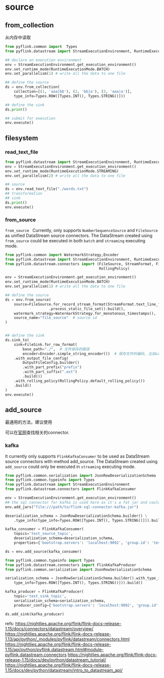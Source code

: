 # source



## from_collection
从内存中读取
```python
from pyflink.common import  Types
from pyflink.datastream import StreamExecutionEnvironment, RuntimeExecutionMode

## declare an execution environment
env = StreamExecutionEnvironment.get_execution_environment()
env.set_runtime_mode(RuntimeExecutionMode.BATCH)
env.set_parallelism(1) # write all the data to one file

## define the source
ds = env.from_collection(
    collection=[(1, 'aaa|bb'), (2, 'bb|a'), (3, 'aaa|a')],
    type_info=Types.ROW([Types.INT(), Types.STRING()]))

## define the sink
ds.print()

## submit for execution
env.execute()

```



## filesystem

### read_text_file

```python
from pyflink.datastream import StreamExecutionEnvironment, RuntimeExecutionMode
env = StreamExecutionEnvironment.get_execution_environment()
env.set_runtime_mode(RuntimeExecutionMode.STREAMING)
env.set_parallelism(2) # write all the data to one file

## source
ds = env.read_text_file("./words.txt")
## transformation
## sink
ds.print()
env.execute()
```
### from_source

`from_source ` Currently, only supports `NumberSequenceSource` and `FileSource` as unified DataStream source connectors. The DataStream created using `from_source` could be executed in both `batch` and `streaming` executing mode.

```python
from pyflink.common import WatermarkStrategy,Encoder
from pyflink.datastream import StreamExecutionEnvironment, RuntimeExecutionMode
from pyflink.datastream.connectors import (FileSource, StreamFormat, FileSink, OutputFileConfig,
                                           RollingPolicy)

env = StreamExecutionEnvironment.get_execution_environment()
env.set_runtime_mode(RuntimeExecutionMode.BATCH)
env.set_parallelism(1) # write all the data to one file

## define the source
ds = env.from_source(
    source=FileSource.for_record_stream_format(StreamFormat.text_line_format(),"./test.csv")
                    .process_static_file_set().build(),
    watermark_strategy=WatermarkStrategy.for_monotonous_timestamps(),
    source_name="file_source"  # source id
)


## define the sink
ds.sink_to(
    sink=FileSink.for_row_format(
        base_path="./",  # 文件保存的路径
        encoder=Encoder.simple_string_encoder())  # 保存文件的编码, 比如utf8
    .with_output_file_config(
        OutputFileConfig.builder()
        .with_part_prefix("prefix")
        .with_part_suffix(".ext")
        .build())
    .with_rolling_policy(RollingPolicy.default_rolling_policy())
    .build()
)
env.execute()
```


## add_source
最通用的方法，建议使用

可以在[官网](https://nightlies.apache.org/flink/flink-docs-release-1.15/docs/connectors/datastream/overview/)查找相关的connector.



### kafka

It currently only supports `FlinkKafkaConsumer` to be used as DataStream source connectors with method add_source.
The DataStream created using `add_source` could only be executed in `streaming` executing mode.

```python
from pyflink.common.serialization import JsonRowDeserializationSchema
from pyflink.common.typeinfo import Types
from pyflink.datastream import StreamExecutionEnvironment
from pyflink.datastream.connectors import FlinkKafkaConsumer

env = StreamExecutionEnvironment.get_execution_environment()
## the sql connector for kafka is used here as it's a fat jar and could avoid dependency issues
env.add_jars("file:///path/to/flink-sql-connector-kafka.jar")

deserialization_schema = JsonRowDeserializationSchema.builder() \
    .type_info(type_info=Types.ROW([Types.INT(), Types.STRING()])).build()

kafka_consumer = FlinkKafkaConsumer(
    topics='test_source_topic',
    deserialization_schema=deserialization_schema,
    properties={'bootstrap.servers': 'localhost:9092', 'group.id': 'test_group'})

ds = env.add_source(kafka_consumer)
```

```python
from pyflink.common.typeinfo import Types
from pyflink.datastream.connectors import FlinkKafkaProducer
from pyflink.common.serialization import JsonRowSerializationSchema

serialization_schema = JsonRowSerializationSchema.builder().with_type_info(
    type_info=Types.ROW([Types.INT(), Types.STRING()])).build()

kafka_producer = FlinkKafkaProducer(
    topic='test_sink_topic',
    serialization_schema=serialization_schema,
    producer_config={'bootstrap.servers': 'localhost:9092', 'group.id': 'test_group'})

ds.add_sink(kafka_producer)
```

refs:
https://nightlies.apache.org/flink/flink-docs-release-1.15/docs/connectors/datastream/overview/
https://nightlies.apache.org/flink/flink-docs-release-1.13/api/python/_modules/pyflink/datastream/connectors.html
https://nightlies.apache.org/flink/flink-docs-release-1.15/api/python/pyflink.datastream.html#module-pyflink.datastream.connectors
https://nightlies.apache.org/flink/flink-docs-release-1.15/docs/dev/python/datastream_tutorial/
https://nightlies.apache.org/flink/flink-docs-release-1.15/docs/dev/python/datastream/intro_to_datastream_api/